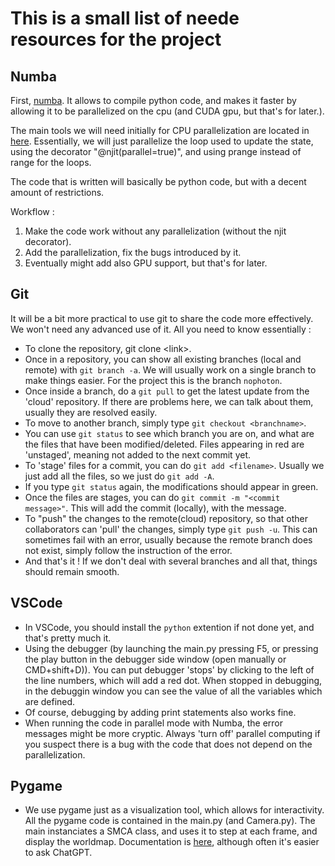 # This is a small list of neede resources for the project

## Numba
First, [numba](https://numba.readthedocs.io/en/stable/user/5minguide.html). It allows to compile python code, and makes it faster by allowing it to be parallelized on the cpu (and CUDA gpu, but that's for later.). 

The main tools we will need initially for CPU parallelization are located in [here](https://numba.readthedocs.io/en/stable/user/parallel.html). Essentially, we will just parallelize the loop used to update the state, using the decorator "@njit(parallel=true)", and using prange instead of range for the loops.

The code that is written will basically be python code, but with a decent amount of restrictions.

Workflow :
1. Make the code work without any parallelization (without the njit decorator).
2. Add the parallelization, fix the bugs introduced by it.
3. Eventually might add also GPU support, but that's for later.

## Git
It will be a bit more practical to use git to share the code more effectively. We won't need any advanced use of it. All you need to know essentially :

- To clone the repository, git clone \<link\>. 
- Once in a repository, you can show all existing branches (local and remote) with `git branch -a`. We will usually work on a single branch to make things easier. For the project this is the branch `nophoton`.
- Once inside a branch, do a `git pull` to get the latest update from the 'cloud' repository. If there are problems here, we can talk about them, usually they are resolved easily.
- To move to another branch, simply type `git checkout <branchname>`.
- You can use `git status` to see which branch you are on, and what are the files that have been modified/deleted. Files appearing in red are 'unstaged', meaning not added to the next commit yet.
- To 'stage' files for a commit, you can do `git add <filename>`. Usually we just add all the files, so we just do `git add -A`.
- If you type `git status` again, the modifications should appear in green.
- Once the files are stages, you can do `git commit -m "<commit message>"`. This will add the commit (locally), with the message.
- To "push" the changes to the remote(cloud) repository, so that other collaborators can 'pull' the changes, simply type `git push -u`. This can sometimes fail with an error, usually because the remote branch does not exist, simply follow the instruction of the error.
- And that's it ! If we don't deal with several branches and all that, things should remain smooth.

## VSCode
- In VSCode, you should install the `python` extention if not done yet, and that's pretty much it.
- Using the debugger (by launching the main.py pressing F5, or pressing the play button in the debugger side window (open manually or CMD+shift+D)). You can put debugger 'stops' by clicking to the left of the line numbers, which will add a red dot. When stopped in debugging, in the debuggin window you can see the value of all the variables which are defined. 
- Of course, debugging by adding print statements also works fine.
- When running the code in parallel mode with Numba, the error messages might be more cryptic. Always 'turn off' parallel computing if you suspect there is a bug with the code that does not depend on the parallelization.

## Pygame
- We use pygame just as a visualization tool, which allows for interactivity. All the pygame code is contained in the main.py (and Camera.py). The main instanciates a SMCA class, and uses it to step at each frame, and display the worldmap. Documentation is [here](https://www.pygame.org/docs/), although often it's easier to ask ChatGPT.